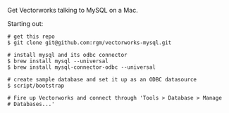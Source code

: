 Get Vectorworks talking to MySQL on a Mac.

Starting out:

    # get this repo
    $ git clone git@github.com:rgm/vectorworks-mysql.git

    # install mysql and its odbc connector
    $ brew install mysql --universal
    $ brew install mysql-connector-odbc --universal

    # create sample database and set it up as an ODBC datasource
    $ script/bootstrap

    # Fire up Vectorworks and connect through 'Tools > Database > Manage
    # Databases...'

